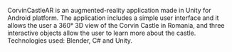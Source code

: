 CorvinCastleAR is an augmented-reality application made in Unity for Android platform.
The application includes a simple user interface and it allows the user a 360° 3D view of the Corvin Castle in Romania, and three interactive objects allow the user to learn more about the castle.
Technologies used: Blender, C# and Unity.
